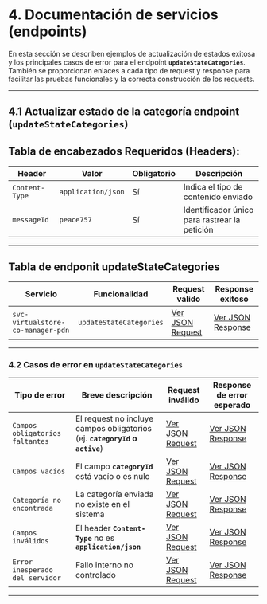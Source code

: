 # 4. Documentación de servicios (endpoints)

En esta sección se describen ejemplos de actualización de estados exitosa y los principales casos de error para el endpoint **`updateStateCategories`**. También se proporcionan enlaces a cada tipo de request y response para facilitar las pruebas funcionales y la correcta construcción de los requests.

---

## 4.1 Actualizar estado de la categoría endpoint (`updateStateCategories`)

## Tabla de encabezados Requeridos (Headers):

| **Header**     | **Valor**          | **Obligatorio** | **Descripción**                               |
| -------------- | ------------------ | --------------- | --------------------------------------------- |
| `Content-Type` | `application/json` | Sí              | Indica el tipo de contenido enviado           |
| `messageId`    | `peace757`         | Sí              | Identificador único para rastrear la petición |

---

<a name="table-update-state-categories"></a>

## Tabla de endponit updateStateCategories

| **Servicio**                      | **Funcionalidad**       | **Request válido**                                                                                           | **Response exitoso**                                                                                           |
| --------------------------------- | ----------------------- | ------------------------------------------------------------------------------------------------------------ | -------------------------------------------------------------------------------------------------------------- |
| `svc-virtualstore-co-manager-pdn` | `updateStateCategories` | [Ver JSON Request](service-documentation-jsons-r-r-update-state-category.md#request-update-state-categories) | [Ver JSON Response](service-documentation-jsons-r-r-update-state-category.md#response-update-state-categories) |

---

<a name="table-error-update-state-categories"></a>

### 4.2 Casos de error en `updateStateCategories`

| **Tipo de error**               | **Breve descripción**                                                       | **Request inválido**                                                                                                                       | **Response de error esperado**                                                                                                               |
| ------------------------------- | --------------------------------------------------------------------------- | ------------------------------------------------------------------------------------------------------------------------------------------ | -------------------------------------------------------------------------------------------------------------------------------------------- |
| `Campos obligatorios faltantes` | El request no incluye campos obligatorios (ej. **`categoryId` o `active`**) | [Ver JSON Request](service-documentation-jsons-error-update-state-category.md#request-campos-obligatorios-faltantes-update-state-category) | [Ver JSON Response](service-documentation-jsons-error-update-state-category.md#response-campos-obligatorios-faltantes-update-state-category) |
| `Campos vacíos`                 | El campo **`categoryId`** está vacío o es nulo                              | [Ver JSON Request](service-documentation-jsons-error-update-state-category.md#request-campos-vacíos-update-state-categories)               | [Ver JSON Response](service-documentation-jsons-error-update-state-category.md#response-campos-vacíos-update-state-categories)               |
| `Categoría no encontrada`       | La categoría enviada no existe en el sistema                                | [Ver JSON Request](service-documentation-jsons-error-update-state-category.md#request-categoría-no-encontrada-update-state-categories)     | [Ver JSON Response](service-documentation-jsons-error-update-state-category.md#response-categoría-no-encontrada-update-state-categories)     |
| `Campos inválidos`              | El header **`Content-Type`** no es **`application/json`**                   | [Ver JSON Request](service-documentation-jsons-error-update-state-category.md#request-campos-inválidos-update-state-categories)            | [Ver JSON Response](service-documentation-jsons-error-update-state-category.md#response-campos-inválidos-update-state-categories)            |
| `Error inesperado del servidor` | Fallo interno no controlado                                                 | [Ver JSON Request](service-documentation-jsons-error-update-state-category.md#request-error-interno-update-state-categories)               | [Ver JSON Response](service-documentation-jsons-error-update-state-category.md#response-error-interno-update-state-categories)               |

---
